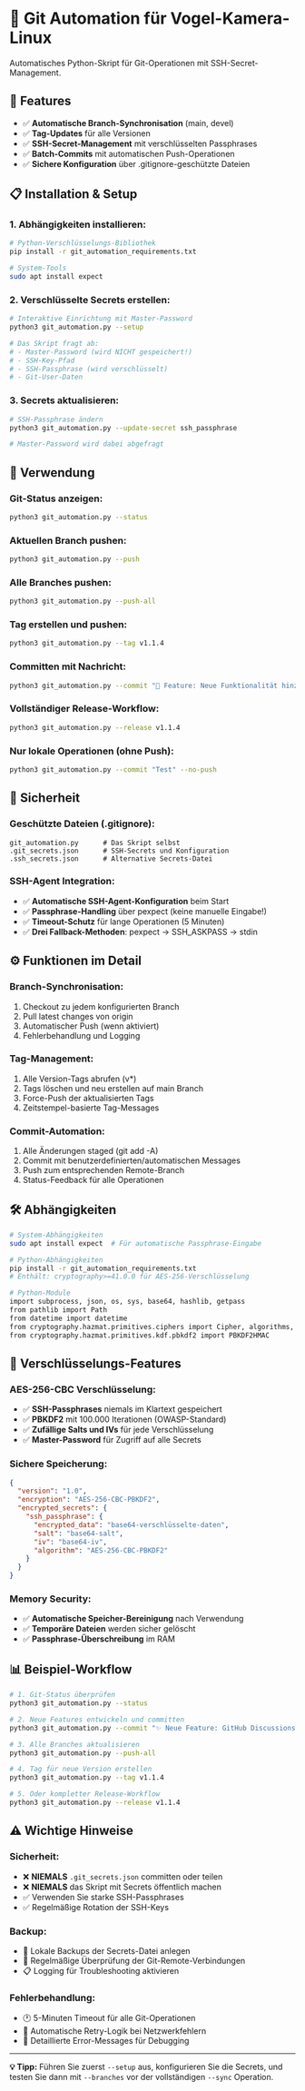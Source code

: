 # 🤖 Git Automation für Vogel-Kamera-Linux

Automatisches Python-Skript für Git-Operationen mit SSH-Secret-Management.

## 🚀 Features

- ✅ **Automatische Branch-Synchronisation** (main, devel)
- ✅ **Tag-Updates** für alle Versionen
- ✅ **SSH-Secret-Management** mit verschlüsselten Passphrases
- ✅ **Batch-Commits** mit automatischen Push-Operationen
- ✅ **Sichere Konfiguration** über .gitignore-geschützte Dateien

## 📋 Installation & Setup

### 1. **Abhängigkeiten installieren:**
```bash
# Python-Verschlüsselungs-Bibliothek
pip install -r git_automation_requirements.txt

# System-Tools
sudo apt install expect
```

### 2. **Verschlüsselte Secrets erstellen:**
```bash
# Interaktive Einrichtung mit Master-Password
python3 git_automation.py --setup

# Das Skript fragt ab:
# - Master-Password (wird NICHT gespeichert!)
# - SSH-Key-Pfad
# - SSH-Passphrase (wird verschlüsselt)
# - Git-User-Daten
```

### 3. **Secrets aktualisieren:**
```bash
# SSH-Passphrase ändern
python3 git_automation.py --update-secret ssh_passphrase

# Master-Password wird dabei abgefragt
```

## 🎯 Verwendung

### **Git-Status anzeigen:**
```bash
python3 git_automation.py --status
```

### **Aktuellen Branch pushen:**
```bash
python3 git_automation.py --push
```

### **Alle Branches pushen:**
```bash
python3 git_automation.py --push-all
```

### **Tag erstellen und pushen:**
```bash
python3 git_automation.py --tag v1.1.4
```

### **Committen mit Nachricht:**
```bash
python3 git_automation.py --commit "🔧 Feature: Neue Funktionalität hinzugefügt"
```

### **Vollständiger Release-Workflow:**
```bash
python3 git_automation.py --release v1.1.4
```

### **Nur lokale Operationen (ohne Push):**
```bash
python3 git_automation.py --commit "Test" --no-push
```

## 🔐 Sicherheit

### **Geschützte Dateien (.gitignore):**
```
git_automation.py      # Das Skript selbst
.git_secrets.json      # SSH-Secrets und Konfiguration
.ssh_secrets.json      # Alternative Secrets-Datei
```

### **SSH-Agent Integration:**
- ✅ **Automatische SSH-Agent-Konfiguration** beim Start
- ✅ **Passphrase-Handling** über pexpect (keine manuelle Eingabe!)
- ✅ **Timeout-Schutz** für lange Operationen (5 Minuten)
- ✅ **Drei Fallback-Methoden**: pexpect → SSH_ASKPASS → stdin

## ⚙️ Funktionen im Detail

### **Branch-Synchronisation:**
1. Checkout zu jedem konfigurierten Branch
2. Pull latest changes von origin
3. Automatischer Push (wenn aktiviert)
4. Fehlerbehandlung und Logging

### **Tag-Management:**
1. Alle Version-Tags abrufen (v*)
2. Tags löschen und neu erstellen auf main Branch
3. Force-Push der aktualisierten Tags
4. Zeitstempel-basierte Tag-Messages

### **Commit-Automation:**
1. Alle Änderungen staged (git add -A)
2. Commit mit benutzerdefinierten/automatischen Messages
3. Push zum entsprechenden Remote-Branch
4. Status-Feedback für alle Operationen

## 🛠️ Abhängigkeiten

```bash
# System-Abhängigkeiten
sudo apt install expect  # Für automatische Passphrase-Eingabe

# Python-Abhängigkeiten
pip install -r git_automation_requirements.txt
# Enthält: cryptography>=41.0.0 für AES-256-Verschlüsselung

# Python-Module
import subprocess, json, os, sys, base64, hashlib, getpass
from pathlib import Path
from datetime import datetime
from cryptography.hazmat.primitives.ciphers import Cipher, algorithms, modes
from cryptography.hazmat.primitives.kdf.pbkdf2 import PBKDF2HMAC
```

## 🔐 Verschlüsselungs-Features

### **AES-256-CBC Verschlüsselung:**
- ✅ **SSH-Passphrases** niemals im Klartext gespeichert
- ✅ **PBKDF2** mit 100.000 Iterationen (OWASP-Standard)
- ✅ **Zufällige Salts und IVs** für jede Verschlüsselung
- ✅ **Master-Password** für Zugriff auf alle Secrets

### **Sichere Speicherung:**
```json
{
  "version": "1.0",
  "encryption": "AES-256-CBC-PBKDF2",
  "encrypted_secrets": {
    "ssh_passphrase": {
      "encrypted_data": "base64-verschlüsselte-daten",
      "salt": "base64-salt",
      "iv": "base64-iv",
      "algorithm": "AES-256-CBC-PBKDF2"
    }
  }
}
```

### **Memory Security:**
- ✅ **Automatische Speicher-Bereinigung** nach Verwendung
- ✅ **Temporäre Dateien** werden sicher gelöscht
- ✅ **Passphrase-Überschreibung** im RAM

## 📊 Beispiel-Workflow

```bash
# 1. Git-Status überprüfen
python3 git_automation.py --status

# 2. Neue Features entwickeln und committen
python3 git_automation.py --commit "✨ Neue Feature: GitHub Discussions"

# 3. Alle Branches aktualisieren
python3 git_automation.py --push-all

# 4. Tag für neue Version erstellen
python3 git_automation.py --tag v1.1.4

# 5. Oder kompletter Release-Workflow
python3 git_automation.py --release v1.1.4
```

## ⚠️ Wichtige Hinweise

### **Sicherheit:**
- ❌ **NIEMALS** `.git_secrets.json` committen oder teilen
- ❌ **NIEMALS** das Skript mit Secrets öffentlich machen
- ✅ Verwenden Sie starke SSH-Passphrases
- ✅ Regelmäßige Rotation der SSH-Keys

### **Backup:**
- 💾 Lokale Backups der Secrets-Datei anlegen
- 🔄 Regelmäßige Überprüfung der Git-Remote-Verbindungen
- 📋 Logging für Troubleshooting aktivieren

### **Fehlerbehandlung:**
- 🕐 5-Minuten Timeout für alle Git-Operationen
- 🔄 Automatische Retry-Logik bei Netzwerkfehlern
- 📝 Detaillierte Error-Messages für Debugging

---

**💡 Tipp:** Führen Sie zuerst `--setup` aus, konfigurieren Sie die Secrets, und testen Sie dann mit `--branches` vor der vollständigen `--sync` Operation.